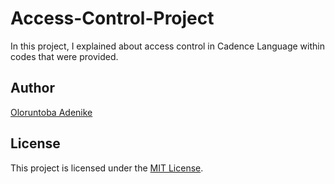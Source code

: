 # Access-Control-Project

In this project, I explained about access control in Cadence Language within codes that were provided.

## Author

[Oloruntoba Adenike](https://github.com/VickieAde)

## License

This project is licensed under the [MIT License](LICENSE).
